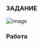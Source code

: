 ### ЗАДАНИЕ
![image](https://github.com/user-attachments/assets/6b0b096a-8731-4f86-88d7-e2778160016b)
### Работа
```


```
